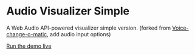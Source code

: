 # Audio Visualizer Simple

A Web Audio API-powered visualizer simple version. 
(forked from [Voice-change-o-matic](https://github.com/mdn/voice-change-o-matic), add audio input options)

[Run the demo live](https://code4fukui.github.io/audio-visualizer-simple/)
